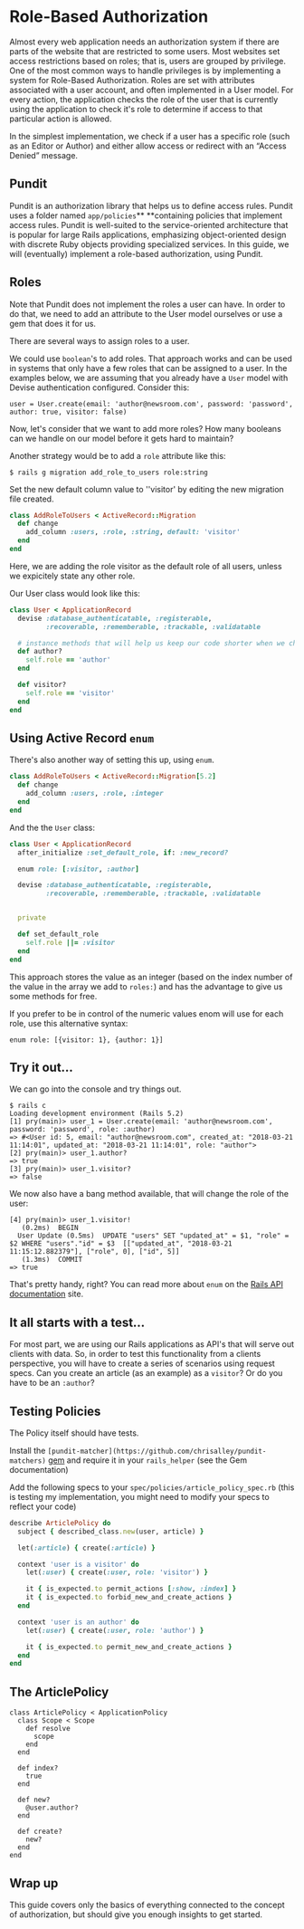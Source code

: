 # Role-Based Authorization

Almost every web application needs an authorization system if there are parts of the website that are restricted to some users. Most websites set access restrictions based on roles; that is, users are grouped by privilege. One of the most common ways to handle privileges is by implementing a system for Role-Based Authorization. Roles are set with attributes associated with a user account, and often implemented in a User model. For every action, the application checks the role of the user that is currently using the application to check it's role to determine if access to that particular action is allowed.

In the simplest implementation, we check if a user has a specific role (such as an Editor or Author) and either allow access or redirect with an “Access Denied” message.  

## Pundit

Pundit is an authorization library that helps us to define access rules. Pundit uses a folder named `app/policies`** **containing policies that implement access rules. Pundit is well-suited to the service-oriented architecture that is popular for large Rails applications, emphasizing object-oriented design with discrete Ruby objects providing specialized services. In this guide, we will (eventually) implement a role-based authorization, using Pundit. 

## Roles

Note that Pundit does not implement the roles a user can have. In order to do that, we need to add an attribute to the User model ourselves or use a gem that does it for us.

There are several ways to assign roles to a user.

We could use `boolean`'s to add roles. That approach works and can be used in systems that only have a few roles that can be assigned to a user. In the examples below, we are assuming that you already have a `User` model with Devise authentication configured. Consider this:
```
user = User.create(email: 'author@newsroom.com', password: 'password', author: true, visitor: false)
```
Now, let's consider that we want to add more roles? How many booleans can we handle on our model before it gets hard to maintain?

Another strategy would be to add a `role` attribute like this:
```
$ rails g migration add_role_to_users role:string
```
Set the new default column value to ''visitor' by editing the new migration file created.
```ruby
class AddRoleToUsers < ActiveRecord::Migration
  def change
    add_column :users, :role, :string, default: 'visitor'
  end
end
```
Here, we are adding the role visitor as the default role of all users, unless we expicitely state any other role.

Our User class would look like this:
```ruby
class User < ApplicationRecord
  devise :database_authenticatable, :registerable,
         :recoverable, :rememberable, :trackable, :validatable

  # instance methods that will help us keep our code shorter when we check for a role
  def author?
    self.role == 'author'
  end

  def visitor?
    self.role == 'visitor'
  end
end
```  

## Using Active Record `enum`

There's also another way of setting this up, using `enum`.
```ruby
class AddRoleToUsers < ActiveRecord::Migration[5.2]
  def change
    add_column :users, :role, :integer
  end
end
```
And the the `User` class:
```ruby
class User < ApplicationRecord
  after_initialize :set_default_role, if: :new_record?

  enum role: [:visitor, :author]

  devise :database_authenticatable, :registerable,
         :recoverable, :rememberable, :trackable, :validatable


  private

  def set_default_role
    self.role ||= :visitor
  end
end
```
This approach stores the value as an integer (based on the index number of the value in the array we add to `roles:`) and has the advantage to give us some methods for free.

If you prefer to be in control of the numeric values enom will use for each role, use this alternative syntax:
```
enum role: [{visitor: 1}, {author: 1}]
```

## Try it out...

We can go into the console and try things out.
```
$ rails c
Loading development environment (Rails 5.2)
[1] pry(main)> user_1 = User.create(email: 'author@newsroom.com', password: 'password', role: :author)
=> #<User id: 5, email: "author@newsroom.com", created_at: "2018-03-21 11:14:01", updated_at: "2018-03-21 11:14:01", role: "author">
[2] pry(main)> user_1.author?
=> true
[3] pry(main)> user_1.visitor?
=> false
```
We now also have a bang method available, that will change the role of the user:
```
[4] pry(main)> user_1.visitor!
   (0.2ms)  BEGIN
  User Update (0.5ms)  UPDATE "users" SET "updated_at" = $1, "role" = $2 WHERE "users"."id" = $3  [["updated_at", "2018-03-21 11:15:12.882379"], ["role", 0], ["id", 5]]
   (1.3ms)  COMMIT
=> true
```
That's pretty handy, right? You can read more about `enum` on the [Rails API documentation](http://api.rubyonrails.org/classes/ActiveRecord/Enum.html) site.

## It all starts with a test...

For most part, we are using our Rails applications as API's that will serve out clients with data. So, in order to test this functionality from a clients perspective, you will have to create a series of scenarios using request specs. Can you create an article (as an example) as a `visitor`? Or do you have to be an `:author`?


## Testing Policies

The Policy itself should have tests.

Install the `[pundit-matcher](https://github.com/chrisalley/pundit-matchers)` [gem](https://github.com/chrisalley/pundit-matchers) and require it in your `rails_helper` (see the Gem documentation)

Add the following specs to your `spec/policies/article_policy_spec.rb` (this is testing my implementation, you might need to modify your specs to reflect your code)
```ruby
describe ArticlePolicy do
  subject { described_class.new(user, article) }

  let(:article) { create(:article) }

  context 'user is a visitor' do
    let(:user) { create(:user, role: 'visitor') }

    it { is_expected.to permit_actions [:show, :index] }
    it { is_expected.to forbid_new_and_create_actions }
  end

  context 'user is an author' do
    let(:user) { create(:user, role: 'author') }

    it { is_expected.to permit_new_and_create_actions }
  end
end
```  

## The ArticlePolicy
```
class ArticlePolicy < ApplicationPolicy
  class Scope < Scope
    def resolve
      scope
    end
  end

  def index?
    true
  end

  def new?
    @user.author?
  end

  def create?
    new?
  end
end
```  

## Wrap up

This guide covers only the basics of everything connected to the concept of authorization, but should give you enough insights to get started.